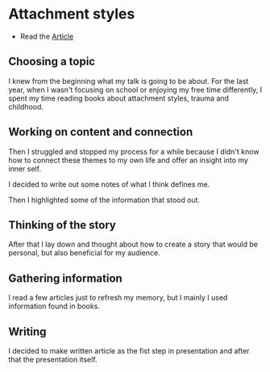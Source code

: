# Attachment styles

- Read the [Article](index.md)

## Choosing a topic

I knew from the beginning what my talk is going to be about. For the last year, when I wasn't focusing on school or enjoying my free time differently, I spent my time reading books about attachment styles, trauma and childhood. 

## Working on content and connection

Then I struggled and stopped my process for a while because I didn't know how to connect these themes to my own life and offer an insight into my inner self. 

I decided to write out some notes of what I think defines me.

Then I highlighted some of the information that stood out. 

## Thinking of the story

After that I lay down and thought about how to create a story that would be personal, but also beneficial for my audience. 

## Gathering information
I read a few articles just to refresh my memory, but I mainly I used information found in books. 

## Writing
I decided to make written article as the fist step in presentation and after that the presentation itself. 
